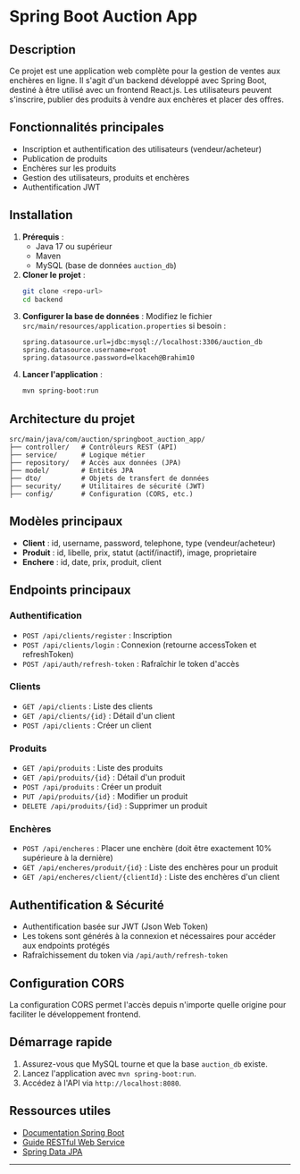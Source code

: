 # Spring Boot Auction App

## Description

Ce projet est une application web complète pour la gestion de ventes aux enchères en ligne. Il s'agit d'un backend développé avec Spring Boot, destiné à être utilisé avec un frontend  React.js. Les utilisateurs peuvent s'inscrire, publier des produits à vendre aux enchères et placer des offres.

## Fonctionnalités principales

- Inscription et authentification des utilisateurs (vendeur/acheteur)
- Publication de produits
- Enchères sur les produits
- Gestion des utilisateurs, produits et enchères
- Authentification JWT

## Installation

1. **Prérequis** :
   - Java 17 ou supérieur
   - Maven
   - MySQL (base de données `auction_db`)
2. **Cloner le projet** :
   ```bash
   git clone <repo-url>
   cd backend
   ```
3. **Configurer la base de données** :
   Modifiez le fichier `src/main/resources/application.properties` si besoin :
   ```properties
   spring.datasource.url=jdbc:mysql://localhost:3306/auction_db
   spring.datasource.username=root
   spring.datasource.password=elkaceh@Brahim10
   ```
4. **Lancer l'application** :
   ```bash
   mvn spring-boot:run
   ```

## Architecture du projet

```
src/main/java/com/auction/springboot_auction_app/
├── controller/   # Contrôleurs REST (API)
├── service/      # Logique métier
├── repository/   # Accès aux données (JPA)
├── model/        # Entités JPA
├── dto/          # Objets de transfert de données
├── security/     # Utilitaires de sécurité (JWT)
├── config/       # Configuration (CORS, etc.)
```

## Modèles principaux

- **Client** : id, username, password, telephone, type (vendeur/acheteur)
- **Produit** : id, libelle, prix, statut (actif/inactif), image, proprietaire
- **Enchere** : id, date, prix, produit, client

## Endpoints principaux

### Authentification

- `POST /api/clients/register` : Inscription
- `POST /api/clients/login` : Connexion (retourne accessToken et refreshToken)
- `POST /api/auth/refresh-token` : Rafraîchir le token d'accès

### Clients

- `GET /api/clients` : Liste des clients
- `GET /api/clients/{id}` : Détail d'un client
- `POST /api/clients` : Créer un client

### Produits

- `GET /api/produits` : Liste des produits
- `GET /api/produits/{id}` : Détail d'un produit
- `POST /api/produits` : Créer un produit
- `PUT /api/produits/{id}` : Modifier un produit
- `DELETE /api/produits/{id}` : Supprimer un produit

### Enchères

- `POST /api/encheres` : Placer une enchère (doit être exactement 10% supérieure à la dernière)
- `GET /api/encheres/produit/{id}` : Liste des enchères pour un produit
- `GET /api/encheres/client/{clientId}` : Liste des enchères d'un client

## Authentification & Sécurité

- Authentification basée sur JWT (Json Web Token)
- Les tokens sont générés à la connexion et nécessaires pour accéder aux endpoints protégés
- Rafraîchissement du token via `/api/auth/refresh-token`

## Configuration CORS

La configuration CORS permet l'accès depuis n'importe quelle origine pour faciliter le développement frontend.

## Démarrage rapide

1. Assurez-vous que MySQL tourne et que la base `auction_db` existe.
2. Lancez l'application avec `mvn spring-boot:run`.
3. Accédez à l'API via `http://localhost:8080`.

## Ressources utiles

- [Documentation Spring Boot](https://spring.io/projects/spring-boot)
- [Guide RESTful Web Service](https://spring.io/guides/gs/rest-service/)
- [Spring Data JPA](https://spring.io/guides/gs/accessing-data-jpa/)

---
